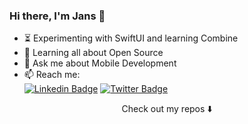 ### Hi there, I'm Jans 👋

- ⏳ Experimenting with SwiftUI and learning Combine
- 🌱 Learning all about Open Source
- 💬 Ask me about Mobile Development
- 📫 Reach me: <br>
[![Linkedin Badge](https://img.shields.io/badge/-Jans_Pavlovs-blue?style=flat-square&logo=Linkedin&logoColor=white&link=https://www.linkedin.com/in/nspavlo/)](https://www.linkedin.com/in/nspavlo/)
[![Twitter Badge](https://img.shields.io/badge/-@JansPavlovs-1ca0f1?style=flat-square&labelColor=1ca0f1&logo=twitter&logoColor=white&link=https://twitter.com/JansPavlovs)](https://twitter.com/JansPavlovs)

<p align="center">
Check out my repos ⬇️  
</p>
